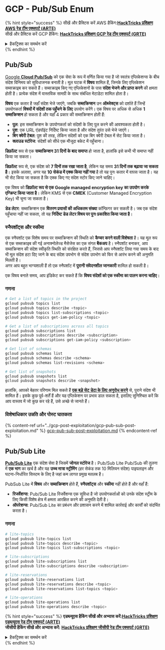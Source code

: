 # GCP - Pub/Sub Enum

{% hint style="success" %}
सीखें और प्रैक्टिस करें AWS हैकिंग:<img src="/.gitbook/assets/image.png" alt="" data-size="line">[**HackTricks प्रशिक्षण AWS रेड टीम एक्सपर्ट (ARTE)**](https://training.hacktricks.xyz/courses/arte)<img src="/.gitbook/assets/image.png" alt="" data-size="line">\
सीखें और प्रैक्टिस करें GCP हैकिंग: <img src="/.gitbook/assets/image (2).png" alt="" data-size="line">[**HackTricks प्रशिक्षण GCP रेड टीम एक्सपर्ट (GRTE)**<img src="/.gitbook/assets/image (2).png" alt="" data-size="line">](https://training.hacktricks.xyz/courses/grte)

<details>

<summary>हैकट्रिक्स का समर्थन करें</summary>

* [**सब्सक्रिप्शन प्लान**](https://github.com/sponsors/carlospolop) की जाँच करें!
* **शामिल हों** 💬 [**डिस्कॉर्ड ग्रुप**](https://discord.gg/hRep4RUj7f) या [**टेलीग्राम ग्रुप**](https://t.me/peass) या हमें **ट्विटर** 🐦 [**@hacktricks\_live**](https://twitter.com/hacktricks\_live)** पर फॉलो** करें।
* **हैकिंग ट्रिक्स साझा करें, PRs सबमिट करके** [**HackTricks**](https://github.com/carlospolop/hacktricks) और [**HackTricks Cloud**](https://github.com/carlospolop/hacktricks-cloud) github रेपो में।

</details>
{% endhint %}

## Pub/Sub <a href="#reviewing-cloud-pubsub" id="reviewing-cloud-pubsub"></a>

[Google **Cloud Pub/Sub**](https://cloud.google.com/pubsub/) को एक सेवा के रूप में वर्णित किया गया है जो स्वतंत्र एप्लिकेशन्स के बीच संदेश विनिमय को सुविधाजनक बनाती है। मूल घटक में **विषय** शामिल हैं, जिनके लिए एप्लिकेशन सब्सक्राइब कर सकते हैं। सब्सक्राइब किए गए एप्लिकेशनों के पास **संदेश भेजने और प्राप्त करने** की क्षमता होती है। प्रत्येक संदेश में वास्तविक सामग्री के साथ संबंधित मेटाडेटा शामिल होता है।

**विषय** एक कतार है जहाँ संदेश भेजे जाएंगे, जबकि **सब्सक्रिप्शन** उन **ऑब्जेक्ट्स** को दर्शाते हैं जिन्हें उपयोगकर्ता **विषयों में संदेशों तक पहुँचने के लिए** उपयोग करेंगे। एक विषय पर अधिक से अधिक **1 सब्सक्रिप्शन** हो सकता है और यहाँ 4 प्रकार की सब्सक्रिप्शन होती हैं:

* **पुल**: इस सब्सक्रिप्शन के उपयोगकर्ता को संदेशों के लिए पुल करने की आवश्यकता होती है।
* **पुश**: एक URL एंडपॉइंट निर्दिष्ट किया जाता है और संदेश तुरंत उसे भेजे जाएंगे।
* **बिग क्वेरी टेबल**: पुश की तरह, लेकिन संदेशों को एक बिग क्वेरी टेबल में सेट किया जाता है।
* **क्लाउड स्टोरेज**: संदेशों को सीधे एक मौजूदा बकेट में पहुँचाना।

**डिफ़ॉल्ट** रूप से एक **सब्सक्रिप्शन 31 दिनों के बाद समाप्त** हो जाता है, हालांकि इसे कभी भी समाप्त नहीं किया जा सकता।

**डिफ़ॉल्ट** रूप से, एक संदेश को **7 दिनों तक रखा जाता है**, लेकिन यह समय **31 दिनों तक बढ़ाया जा सकता है**। इसके अलावा, अगर यह **10 सेकंड में एक्क किया नहीं गया** है तो यह पुनः कतार में वापस जाता है। यह भी सेट किया जा सकता है कि एक्क किए गए संदेश स्टोर किए जाने चाहिए।

एक विषय को **डिफ़ॉल्ट रूप से एक Google managed encryption key का उपयोग करके एन्क्रिप्ट किया जाता है**। लेकिन KMS से एक **CMEK** (Customer Managed Encryption Key) भी चुना जा सकता है।

**डेड लेटर**: सब्सक्रिप्शन एक **वितरण प्रयासों की अधिकतम संख्या** कॉन्फ़िगर कर सकती है। जब एक संदेश पहुँचाया नहीं जा सकता, तो यह **निर्दिष्ट डेड लेटर विषय पर पुनः प्रकाशित किया जाता है**।

### स्नैपशॉट्स और स्कीमा

एक स्नैपशॉट एक विशेष समय पर सब्सक्रिप्शन की स्थिति को **कैप्चर करने वाली विशेषता** है। यह मूल रूप से एक सब्सक्राइब की गई अनाक्नोलेज्ड मैसेजेस का एक संगत **बैकअप** है। स्नैपशॉट बनाकर, आप सब्सक्रिप्शन की संदेश स्वीकृति स्थिति को संरक्षित करते हैं, जिससे आप स्नैपशॉट लिया गया समय के बाद भी मूल संदेश हटा दिए जाने के बाद संदेश उपभोग से संदेश उपभोग को फिर से आरंभ करने की अनुमति मिलती है।\
अगर आप बहुत भाग्यशाली हैं तो एक स्नैपशॉट में **पुरानी संवेदनशील जानकारी** शामिल हो सकती है।

एक विषय बनाते समय, आप इंडिकेट कर सकते हैं कि **विषय संदेशों को एक स्कीमा का पालन करना चाहिए**।

### गणना
```bash
# Get a list of topics in the project
gcloud pubsub topics list
gcloud pubsub topics describe <topic>
gcloud pubsub topics list-subscriptions <topic>
gcloud pubsub topics get-iam-policy <topic>

# Get a list of subscriptions across all topics
gcloud pubsub subscriptions list
gcloud pubsub subscriptions describe <subscription>
gcloud pubsub subscriptions get-iam-policy <subscription>

# Get list of schemas
gcloud pubsub schemas list
gcloud pubsub schemas describe <schema>
gcloud pubsub schemas list-revisions <schema>

# Get list of snapshots
gcloud pubsub snapshots list
gcloud pubsub snapshots describe <snapshot>
```
हालांकि, आपको बेहतर परिणाम मिल सकते हैं [**एक बड़े सेट डेटा के लिए अनुरोध करने**](https://cloud.google.com/pubsub/docs/replay-overview) से, पुराने संदेश भी शामिल हैं। इसके कुछ पूर्व-शर्तें हैं और यह एप्लिकेशन पर प्रभाव डाल सकता है, इसलिए सुनिश्चित करें कि आप वास्तव में जो कुछ कर रहे हैं, उसे अच्छे से जानते हैं।

### विशेषाधिकार उन्नति और पोस्ट घातकता

{% content-ref url="../gcp-post-exploitation/gcp-pub-sub-post-exploitation.md" %}
[gcp-pub-sub-post-exploitation.md](../gcp-post-exploitation/gcp-pub-sub-post-exploitation.md)
{% endcontent-ref %}

## Pub/Sub Lite

[**Pub/Sub Lite**](https://cloud.google.com/pubsub/docs/choosing-pubsub-or-lite) एक संदेश सेवा है जिसमें **जोनल स्टोरेज** है। Pub/Sub Lite Pub/Sub की तुलना में **एक भाग** का खर्च है और यह **उच्च मात्रा स्ट्रीमिंग** (हर सेकंड तक 10 मिलियन संदेश) पाइपलाइन और घटना-निर्धारित सिस्टम के लिए है जहां कम लागत प्रमुख मतलब है।

PubSub Lite में **विषय** और **सब्सक्रिप्शन** होते हैं, **स्नैपशॉट्स** और **स्कीमा** नहीं होते हैं और वहाँ हैं:

* **रिजर्वेशन्स**: Pub/Sub Lite रिजर्वेशन्स एक सुविधा है जो उपयोगकर्ताओं को उनके संदेश स्ट्रीम के लिए किसी विशेष क्षेत्र में क्षमता आरक्षित करने की अनुमति देती है।
* **ऑपरेशन्स**: Pub/Sub Lite का प्रबंधन और प्रशासन करने में शामिल कार्रवाई और कार्यों को संदर्भित करता है।

### गणना
```bash
# lite-topics
gcloud pubsub lite-topics list
gcloud pubsub lite-topics describe <topic>
gcloud pubsub lite-topics list-subscriptions <topic>

# lite-subscriptions
gcloud pubsub lite-subscriptions list
gcloud pubsub lite-subscriptions describe <subscription>

# lite-reservations
gcloud pubsub lite-reservations list
gcloud pubsub lite-reservations describe <topic>
gcloud pubsub lite-reservations list-topics <topic>

# lite-operations
gcloud pubsub lite-operations list
gcloud pubsub lite-operations describe <topic>
```
{% hint style="success" %}
**एडब्ल्यूएस हैकिंग सीखें और अभ्यास करें:**<img src="/.gitbook/assets/image.png" alt="" data-size="line">[**HackTricks प्रशिक्षण एडब्ल्यूएस रेड टीम एक्सपर्ट (ARTE)**](https://training.hacktricks.xyz/courses/arte)<img src="/.gitbook/assets/image.png" alt="" data-size="line">\
**जीसीपी हैकिंग सीखें और अभ्यास करें:** <img src="/.gitbook/assets/image (2).png" alt="" data-size="line">[**HackTricks प्रशिक्षण जीसीपी रेड टीम एक्सपर्ट (GRTE)**<img src="/.gitbook/assets/image (2).png" alt="" data-size="line">](https://training.hacktricks.xyz/courses/grte)

<details>

<summary>हैकट्रिक्स का समर्थन करें</summary>

* [**सदस्यता योजनाएं**](https://github.com/sponsors/carlospolop) की जाँच करें!
* 💬 [**डिस्कॉर्ड समूह**](https://discord.gg/hRep4RUj7f) ज्वाइन करें या [**टेलीग्राम समूह**](https://t.me/peass) को फॉलो करें या हमें ट्विटर पर 🐦 [**@hacktricks\_live**](https://twitter.com/hacktricks\_live)** पर फॉलो करें।**
* [**हैकट्रिक्स**](https://github.com/carlospolop/hacktricks) और [**हैकट्रिक्स क्लाउड**](https://github.com/carlospolop/hacktricks-cloud) github रेपो में पीआर जमा करके हैकिंग ट्रिक्स साझा करें।

</details>
{% endhint %}
